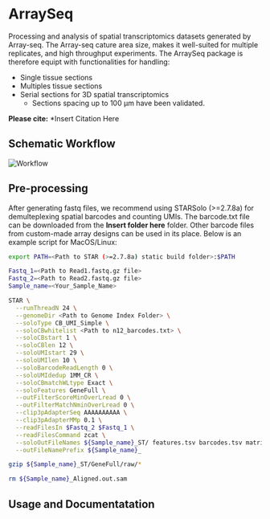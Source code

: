 # ArraySeq

Processing and analysis of spatial transcriptomics datasets generated by Array-seq.
The Array-seq cature area size, makes it well-suited for multiple replicates, and high throughput experiments. The ArraySeq package is therefore equipt with functionalities for handling:
- Single tissue sections
- Multiples tissue sections
- Serial sections for 3D spatial transcriptomics
  - Sections spacing up to 100 µm have been validated. 
  
**Please cite:** *Insert Citation Here

## Schematic Workflow

![Workflow](https://github.com/chevrierlab/ArraySeq/assets/63480747/7288dd33-7147-4bc2-b46e-c84c15308bc4)

## Pre-processing

After generating fastq files, we recommend using STARSolo (>=2.7.8a) for demulteplexing spatial barcodes and counting UMIs. The barcode.txt file can be downloaded from the **Insert folder here** folder. Other barcode files from custom-made array designs can be used in its place. Below is an example script for MacOS/Linux:

```bash
export PATH=<Path to STAR (>=2.7.8a) static build folder>:$PATH

Fastq_1=<Path to Read1.fastq.gz file>
Fastq_2=<Path to Read2.fastq.gz file>
Sample_name=<Your_Sample_Name>

STAR \
  --runThreadN 24 \
  --genomeDir <Path to Genome Index Folder> \
  --soloType CB_UMI_Simple \
  --soloCBwhitelist <Path to n12_barcodes.txt> \
  --soloCBstart 1 \
  --soloCBlen 12 \
  --soloUMIstart 29 \
  --soloUMIlen 10 \
  --soloBarcodeReadLength 0 \
  --soloUMIdedup 1MM_CR \
  --soloCBmatchWLtype Exact \
  --soloFeatures GeneFull \
  --outFilterScoreMinOverLread 0 \
  --outFilterMatchNminOverLread 0 \
  --clip3pAdapterSeq AAAAAAAAAA \
  --clip3pAdapterMMp 0.1 \
  --readFilesIn $Fastq_2 $Fastq_1 \
  --readFilesCommand zcat \
  --soloOutFileNames ${Sample_name}_ST/ features.tsv barcodes.tsv matrix.mtx \
  --outFileNamePrefix ${Sample_name}_

gzip ${Sample_name}_ST/GeneFull/raw/*

rm ${Sample_name}_Aligned.out.sam
```

## Usage and Documentatation


